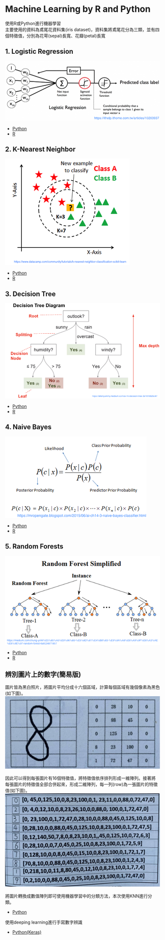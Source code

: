 # Machine Learning by R and Python
使用R或Python進行機器學習\
主要使用的資料為鳶尾花資料集(iris dataset)，資料集將鳶尾花分為三類，並有四個特徵值，分別為花萼(sepal)長寬、花瓣(petal)長寬
 
## 1. Logistic Regression
![image](https://github.com/KangChungLin/Machine-Learning-with-RandPython/blob/master/logistic.png)
* [Python](https://github.com/KangChungLin/Machine-Learning-with-RandPython/blob/master/Logistic_iris.ipynb)
* [R](https://github.com/KangChungLin/Machine-Learning-with-RandPython/blob/master/Logistic_iris.R)
 
## 2. K-Nearest Neighbor
![image](https://github.com/KangChungLin/Machine-Learning-with-RandPython/blob/master/KNN.png)
* [Python](https://github.com/KangChungLin/Machine-Learning-with-RandPython/blob/master/KNN_iris.ipynb)
* [R](https://github.com/KangChungLin/Machine-Learning-with-RandPython/blob/master/KNN_iris.R)

## 3. Decision Tree
![image](https://github.com/KangChungLin/Machine-Learning-with-RandPython/blob/master/tree.png)
* [Python](https://github.com/KangChungLin/Machine-Learning-with-RandPython/blob/master/DecisionTree_iris.ipynb)
* [R](https://github.com/KangChungLin/Machine-Learning-with-RandPython/blob/master/DecisionTree_iris.R)

## 4. Naive Bayes
![image](https://github.com/KangChungLin/Machine-Learning-with-RandPython/blob/master/Bayes.png)
* [Python](https://github.com/KangChungLin/Machine-Learning-with-RandPython/blob/master/NaiveBayes_iris.ipynb)
* [R](https://github.com/KangChungLin/Machine-Learning-with-RandPython/blob/master/NaiveBayes_iris.R)

## 5. Random Forests
![image](https://github.com/KangChungLin/Machine-Learning-with-RandPython/blob/master/forest.png)
* [Python](https://github.com/KangChungLin/Machine-Learning-with-RandPython/blob/master/RndomForest_iris.ipynb)
* [R](https://github.com/KangChungLin/Machine-Learning-with-RandPython/blob/master/RandomForest_iris.R)

## 辨別圖片上的數字(簡易版)
圖片皆為黑白照片，將圖片平均分成十六個區域，計算每個區域有幾個像素為黑色(如下圖)。
![image](https://github.com/KangChungLin/Machine-Learning-with-RandPython/blob/master/number_pic.jpg)
 \
 \
因此可以得到每張圖片有16個特徵值，將特徵值依序排列形成一維陣列。接著將每張圖片的特徵值全部合併起來，形成二維陣列，每一列(row)為一張圖片的特徵值(如下圖)。
![image](https://github.com/KangChungLin/Machine-Learning-with-RandPython/blob/master/picToNum.jpg)
\
\
將圖片轉換成數值陣列即可使用機器學習中的分類方法，本次使用KNN進行分類。
* [Python](https://github.com/KangChungLin/Machine-Learning-with-RandPython/blob/master/simple_classify_number.ipynb)

使用deeping learning進行手寫數字辨識
* [Python(Keras)](https://github.com/KangChungLin/Machine-Learning-with-RandPython/blob/master/mnist.ipynb)
